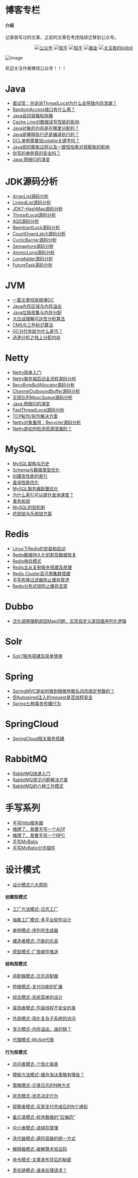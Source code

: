 # 博客专栏

#### 介绍
记录我写过的文章，之前的文章在考虑陆续迁移到公众号。

<p align="center">
  <a href="#wechat_img"><img src="https://img.shields.io/badge/关注公众号-程序员小潘-blue.svg" alt="公众号"></a>
  <a href="https://javap.blog.csdn.net/"><img src="https://img.shields.io/badge/关注-我的CSDN-red.svg" alt="知乎"></a>
<a href="https://www.zhihu.com/people/pan-chang-he-45-24"><img src="https://img.shields.io/badge/关注-我的知乎-blue.svg" alt="知乎"></a>
  <a href="https://juejin.cn/user/3438928104004462"><img src="https://img.shields.io/badge/关注-我的掘金-lightgrey.svg" alt="掘金"></a>
  <a href="https://space.bilibili.com/29219189"><img src="https://img.shields.io/badge/关注-我的bilibili-critical.svg" alt="关注我的bilibili"></a>
</p>


<p id='wechat_img'>

![image](https://images.gitee.com/uploads/images/2021/0605/175437_7f32b67d_5528418.jpeg "qrcode_for_gh_be60abb2b459_258.jpg")

</p>
欢迎关注作者微信公众号！！！

# Java
- [面试官：你说说ThreadLocal为什么会导致内存泄漏？](https://mp.weixin.qq.com/s/-3vqf46YrAxD2ByotVAaNw)
- [RandomAccess接口有什么用？](https://mp.weixin.qq.com/s/QL68o8Rw61_CJJNmXfR8EA)
- [Java自动装箱和拆箱](https://mp.weixin.qq.com/s/g_cau6yqEjC7jHD9Vq_qlQ)
- [Cache Line对数据读写性能的影响](https://mp.weixin.qq.com/s/Br10lYNOKsUp3IGkivh2JQ)
- [Java对象的内存是在哪里分配的？](https://mp.weixin.qq.com/s/3G_-gT6UAdeaBJMTLpOi2A)
- [Java是解释执行还是编译执行的？](https://mp.weixin.qq.com/s/LdJ4QTN4jZiqEcgzomM0iQ)
- [DCL单例需要加volatile关键字吗？](https://mp.weixin.qq.com/s/sQe6vS9DcEmT9jn1Kl_YTw)
- [Java锁的膨胀过程以及一致性哈希对锁膨胀的影响](https://mp.weixin.qq.com/s/5ePeSJ0XPfaYZHvHVCtu3w)
- [你写的单例真的安全吗？](https://mp.weixin.qq.com/s/J2f1uIu4ZzAYArP-99f52w)
- [Java 网络IO的演变](https://mp.weixin.qq.com/s/LUrtHNEuxnlPt4vBRrdI3g)

# JDK源码分析
- [ArrayList源码分析](https://mp.weixin.qq.com/s/uQG6gbbDOMjC69XqmlebUg)
- [LinkedList源码分析](https://mp.weixin.qq.com/s/ikCzfRpyzgvvsbox8tgVwg)
- [JDK7-HashMap源码分析](https://mp.weixin.qq.com/s/i0mPDgmpKY-lcjDTTF1TdA)
- [ThreadLocal源码分析](https://mp.weixin.qq.com/s/JIaBXeIiW03cvJzFGNOyYg)
- [AQS源码分析](https://mp.weixin.qq.com/s/1nHBaUCAc0l-U8Zyql39bA)
- [ReentrantLock源码分析](https://mp.weixin.qq.com/s/iKv6fV0qEKwg59hNAGIGPQ)
- [CountDownLatch源码分析](https://mp.weixin.qq.com/s/utR5aIH6yL5Cp2thxCRaZw)
- [CyclicBarrier源码分析](https://mp.weixin.qq.com/s/a2GRjq4KXjxRVxilCqpTTg)
- [Semaphore源码分析](https://mp.weixin.qq.com/s/pbDwKZ6MaiWxgP9ihXrjWA)
- [AtomicLong源码分析](https://mp.weixin.qq.com/s/zi2P8jftuGwCXvB58gZrEA)
- [LongAdder源码分析](https://mp.weixin.qq.com/s/yIuBtneqLSnXEpR7OMUoyA)
- [FutureTask源码分析](https://mp.weixin.qq.com/s/6GVS08Ph-CLiczN3WF75jw)

# JVM
- [一篇文章彻底搞懂GC](https://mp.weixin.qq.com/s/bcHSMwTT9_EH-AcLcuB1xg)
- [Java内存区域与内存溢出](https://mp.weixin.qq.com/s/eIwlEBlCinMDuKQ9d1vRsw)
- [Java垃圾收集与内存分配](https://mp.weixin.qq.com/s/gmx1SJlpdxnqkb_MQr3_UQ)
- [大白话理解可达性分析算法](https://mp.weixin.qq.com/s/1li-ONzUOWR-jUcnSk4DMQ)
- [CMS与三色标记算法](https://mp.weixin.qq.com/s/FMq2T2OCD-YWHi0TmMYh7A)
- [GC分代年龄为什么是15？](https://mp.weixin.qq.com/s/eFVOwIax4aKKXwZpXaAxsw)
- [逃逸分析之栈上分配内存](https://mp.weixin.qq.com/s/uPCwpJCAGD-iDl_76tpO0w)

# Netty
- [Netty简单入门](https://mp.weixin.qq.com/s/8JhLjeEHZfU6S1fw0qKQNw)
- [Netty服务端启动全流程源码分析](https://mp.weixin.qq.com/s/JGLQG8dtdrZltlC0c9bR-A)
- [RecvByteBufAllocator源码分析](https://mp.weixin.qq.com/s/Jhye06ENMmpghjn90Leddw)
- [ChannelOutboundBuffer源码分析](https://mp.weixin.qq.com/s/t3KpDTZoMbr2cLPsA01D9w)
- [无锁队列MpscQueue源码分析](https://mp.weixin.qq.com/s/3WDr4v95LcI5xLptCd6Fcg)
- [Java 网络IO的演变](https://mp.weixin.qq.com/s/LUrtHNEuxnlPt4vBRrdI3g)
- [FastThreadLocal源码分析](https://mp.weixin.qq.com/s/s_b9gyypQ1m5dvLJhw7HSA)
- [TCP粘包/拆包解决方案](https://mp.weixin.qq.com/s/avbmLOmfc9fSgA7jPkQ48Q)
- [Netty对象重用：Recycler源码分析](https://mp.weixin.qq.com/s/O8uwhX2fP7uj_H7rTy0uoQ)
- [Netty是如何检测资源泄漏的？](https://mp.weixin.qq.com/s?__biz=MzIxMDU5NjgxMg==&mid=2247486270&idx=1&sn=faf44ffd86ddf961add2821709ab208a&chksm=97636d9da014e48bf13fc19e473e5fd2b2bd88077e8f405ae607161859cbc338854782a45ced&token=1024048817&lang=zh_CN#rd)

# MySQL
- [MySQL架构与历史](https://mp.weixin.qq.com/s/ydZEA06W3Pap4mrXjdoJJw)
- [Schema与数据类型优化](https://mp.weixin.qq.com/s/DNW7dnZW3LE9hHtnS8Brtg)
- [创建高性能的索引](https://mp.weixin.qq.com/s/CxPZKRJ_3OtlN1kGJPmcYQ)
- [查询性能优化](https://mp.weixin.qq.com/s/QFqrFgizrpmceJIrrTmiqA)
- [MySQL服务器配置优化](https://mp.weixin.qq.com/s/3a9iEsDxI9XEDfYqI6TDNg)
- [为什么索引可以提升查询速度？](https://mp.weixin.qq.com/s/vJm6KVWbFjDmdhO6fGf0OQ)
- [事务和锁](https://mp.weixin.qq.com/s/2fMWt4EoJdlchXmCYTJ7hQ)
- [MySQL的锁机制](https://mp.weixin.qq.com/s/KRJYBmNepto3x1u2qs9AvA)
- [悲观锁与乐观锁方案](https://mp.weixin.qq.com/s/FqMAOLyrimFKI3fsntzV2g)

# Redis
- [Linux下Redis的安装和启动](https://mp.weixin.qq.com/s/3OsYcDvpa9vhcmpOWKkImQ)
- [Redis数据持久化机制及数据恢复](https://mp.weixin.qq.com/s/O6Np2FjivkaTBr_LJi016w)
- [Redis哨兵模式](https://mp.weixin.qq.com/s/oYhFk3banAxCEEdjGb-BKg)
- [Redis主从复制服务搭建及原理](https://mp.weixin.qq.com/s/5kIBCoaxmwMGfR_0heb2lw)
- [Redis Cluster高可用集群搭建](https://mp.weixin.qq.com/s/RayIxLzM13n8o-3-2doxHQ)
- [手写布隆过滤器防止缓存穿透](https://mp.weixin.qq.com/s/9rMpDeRsnXLM4ugVcScovw)
- [Redis分布式锁防止缓存击穿](https://mp.weixin.qq.com/s/TTDgAlkPd9VXSV7WV_j5Yw)

# Dubbo
- [泛化调用强制返回Map问题，实现自定义返回值序列化逻辑](https://mp.weixin.qq.com/s/vxUonnfw-hKJw8-ac25Rfw)

# Solr
- [Solr7服务搭建及简单使用](https://mp.weixin.qq.com/s/Gd2yYn9Ol5D-5dxTI3_q-w)

# Spring
- [SpringMVC是如何做到根据参数名动态绑定参数的？](https://mp.weixin.qq.com/s/-QOUJwIqGgrO0faYwqLnmA)
- [@Autowired注入的request是否线程安全](https://mp.weixin.qq.com/s/JfPUBjGqKCRb0Zix9-T1SQ)
- [Spring七种事务传播行为](https://mp.weixin.qq.com/s/F1SXceJvuqHkGERbtEq0zw)

# SpringCloud
- [SpringCloud相关服务搭建]()

# RabbitMQ
- [RabbitMQ快速入门](https://mp.weixin.qq.com/s/N80XH9bhEsc5-0w5Z9NAow)
- [RabbitMQ常见问题解决方案](https://mp.weixin.qq.com/s/of1_pIo3LOxCm2M60GZz4g)
- [RabbitMQ的六种工作模式](https://mp.weixin.qq.com/s/uOHsWbArj0P_gFPp63bfMw)

# 手写系列
- [手写Http服务器](https://mp.weixin.qq.com/s/uS5Ew3ycJl_5KAKLSU4qUA)
- [摊牌了，我要手写一个AOP](https://mp.weixin.qq.com/s/tRT80QyHrbXbU2bPxgXGSA)
- [摊牌了，我要手写一个RPC](https://mp.weixin.qq.com/s/vVGWl1A6KqyRCKdbxeCJNw)
- [手写MyBatis](https://mp.weixin.qq.com/s/nRVQsIiVPu4t0G9CJW7v-g)
- [手写MyBatis分页插件](https://mp.weixin.qq.com/s/F-ZeGcwDZ7A11mWFjlB7tA)

# 设计模式
- [设计模式六大原则](https://mp.weixin.qq.com/s/Y3HyAL75Cp5Mlhzbfpkj1w)
#### 创建型模式
- [工厂方法模式-日志工厂](https://mp.weixin.qq.com/s/X1bYBGBnW9b5JhgAMNWf7g)

- [抽象工厂模式-多平台软件设计](https://mp.weixin.qq.com/s/R09wtGUzvOSayKi9Z9m7cg)

- [单例模式-序列号生成器](https://mp.weixin.qq.com/s/uLjBxeiSnP3E9PYVgd5y2g)

- [建造者模式-万能的乐高](https://mp.weixin.qq.com/s/3qeTVT05bYMKVnlJdPxMfQ)

- [原型模式-广告邮件推送](https://mp.weixin.qq.com/s/nKRA1b4EZ9RgbMOWhHh-PQ)

#### 结构型模式
- [适配器模式-日志适配器](https://mp.weixin.qq.com/s/Ucxm4rIIHpJ5cEju-Nw9CQ)

- [桥接模式-支付功能的扩展](https://mp.weixin.qq.com/s/_PAGGeK8_65vXgwTbWMZ0A)

- [组合模式-系统菜单的设计](https://mp.weixin.qq.com/s/ENZi3ZAreOsAwgkBd8Nb9w)

- [装饰者模式-包装线程不安全的类](https://mp.weixin.qq.com/s/A2WEmm5Eo4PBTN1JuDLjrw)

- [外观模式-简化复杂子系统的访问](https://mp.weixin.qq.com/s/W0KHsg3Tm6ai4YX-WvdOrQ)

- [享元模式-内存溢出，谁的锅？](https://mp.weixin.qq.com/s/A88aQ_hF3Y-P5699wl7lWg)

- [代理模式-MySql代理](https://mp.weixin.qq.com/s/Ls3DAZpFrl4zAz101i-4og)

#### 行为型模式
- [访问者模式-个性化报表](https://mp.weixin.qq.com/s/MF3IIti3CfOQpYiadMkr6Q)

- [模板方法模式-缓存淘汰策略有哪些？](https://mp.weixin.qq.com/s/1_hWdBA4zWzCGbu7nFsVkQ)

- [策略模式-记录日志的N种方式](https://mp.weixin.qq.com/s/TIkKQBYyZv_NPjQWJjmJ8w)

- [状态模式-状态决定行为](https://mp.weixin.qq.com/s/3vOEymsq1N7VocNDh5U7Ig)

- [观察者模式-买家支付完成后的N个通知](https://mp.weixin.qq.com/s/uEC0nm8S1hKDZuNGujTkFg)

- [备忘录模式-程序数据的“后悔药”](https://mp.weixin.qq.com/s/hNTOyo6JYERRr-aWZqyqNQ)

- [中介者模式-进销存管理](https://mp.weixin.qq.com/s/iDio7qkVx4bvOdzfiQktaQ)

- [迭代器模式-遍历容器的统一方式](https://mp.weixin.qq.com/s/Ucxm4rIIHpJ5cEju-Nw9CQ)

- [解释器模式-破解算术验证码](https://mp.weixin.qq.com/s/pqPA9UyuT_wE9ziOCuH0IA)

- [命令模式-文章发布背后的秘密](https://mp.weixin.qq.com/s/oTdtudG4RtsC5DF2c5p4UQ)

- [责任链模式-谁来处理请求？](https://mp.weixin.qq.com/s/Nn-as3ypA2RnvavSVCNoUg)